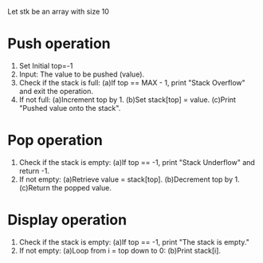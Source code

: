 Let stk be an array with size 10

# Push operation

1. Set Initial top=-1
2. Input: The value to be pushed (value).
3. Check if the stack is full:
    (a)If top == MAX - 1, print "Stack Overflow" and exit the operation.
4. If not full:
    (a)Increment top by 1.
    (b)Set stack[top] = value.
    (c)Print "Pushed value onto the stack".

# Pop operation

1. Check if the stack is empty:
    (a)If top == -1, print "Stack Underflow" and return -1.
2. If not empty:
    (a)Retrieve value = stack[top].
    (b)Decrement top by 1.
    (c)Return the popped value.

# Display operation

1. Check if the stack is empty:
    (a)If top == -1, print "The stack is empty."
2. If not empty:
    (a)Loop from i = top down to 0:
    (b)Print stack[i].